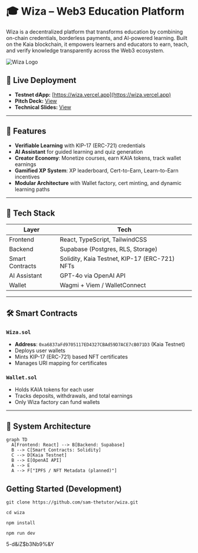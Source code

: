# 🎓 Wiza – Web3 Education Platform

Wiza is a decentralized platform that transforms education by combining on-chain credentials, borderless payments, and AI-powered learning. Built on the Kaia blockchain, it empowers learners and educators to earn, teach, and verify knowledge transparently across the Web3 ecosystem.

![Wiza Logo](https://wiza.vercel.app/images/logo.png)

## 🔗 Live Deployment

- **Testnet dApp:** [https://wiza.vercel.app](https://wiza.vercel.app)
- **Pitch Deck:** [View](https://wiza-.vercel.app/pitch-deck)
- **Technical Slides:** [View](https://wiza.vercel.app/docs)

---

## 🚀 Features

- **Verifiable Learning** with KIP-17 (ERC-721) credentials
- **AI Assistant** for guided learning and quiz generation
- **Creator Economy**: Monetize courses, earn KAIA tokens, track wallet earnings
- **Gamified XP System**: XP leaderboard, Cert-to-Earn, Learn-to-Earn incentives
- **Modular Architecture** with Wallet factory, cert minting, and dynamic learning paths

---

## 🧠 Tech Stack

| Layer         | Tech                                               |
|---------------|----------------------------------------------------|
| Frontend      | React, TypeScript, TailwindCSS                     |
| Backend       | Supabase (Postgres, RLS, Storage)            |
| Smart Contracts | Solidity, Kaia Testnet, KIP-17 (ERC-721) NFTs |
| AI Assistant  | GPT-4o via OpenAI API                              |
| Wallet        | Wagmi + Viem / WalletConnect               |

---

## 🛠️ Smart Contracts

### `Wiza.sol`
- **Address**: `0xa6837aFd9705117ED4327CBAd59D7ACE7cB071D3` (Kaia Testnet)
- Deploys user wallets
- Mints KIP-17 (ERC-721) based NFT certificates
- Manages URI mapping for certificates

### `Wallet.sol`
- Holds KAIA tokens for each user
- Tracks deposits, withdrawals, and total earnings
- Only Wiza factory can fund wallets


---

## 📐 System Architecture

```mermaid
graph TD
  A[Frontend: React] --> B[Backend: Supabase]
  B --> C[Smart Contracts: Solidity]
  C --> D[Kaia Testnet]
  B --> E[OpenAI API]
  A --> E
  A --> F["IPFS / NFT Metadata (planned)"]
```

## Getting Started (Development)

```
git clone https://github.com/sam-thetutor/wiza.git
```

```
cd wiza
```

```
npm install
```

```
npm run dev
```





5-d&iZ$b3Nb9%&Y